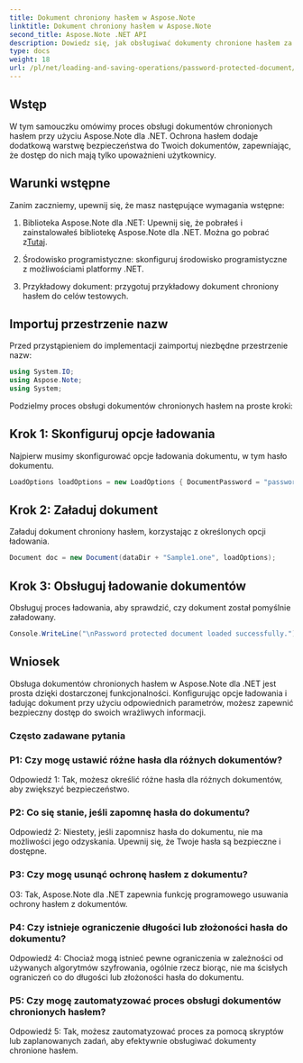 ```yaml
---
title: Dokument chroniony hasłem w Aspose.Note
linktitle: Dokument chroniony hasłem w Aspose.Note
second_title: Aspose.Note .NET API
description: Dowiedz się, jak obsługiwać dokumenty chronione hasłem za pomocą Aspose.Note dla .NET. Z łatwością zabezpiecz swoje wrażliwe informacje.
type: docs
weight: 18
url: /pl/net/loading-and-saving-operations/password-protected-document/
---
```

## Wstęp

W tym samouczku omówimy proces obsługi dokumentów chronionych hasłem przy użyciu Aspose.Note dla .NET. Ochrona hasłem dodaje dodatkową warstwę bezpieczeństwa do Twoich dokumentów, zapewniając, że dostęp do nich mają tylko upoważnieni użytkownicy.

## Warunki wstępne

Zanim zaczniemy, upewnij się, że masz następujące wymagania wstępne:

1. Biblioteka Aspose.Note dla .NET: Upewnij się, że pobrałeś i zainstalowałeś bibliotekę Aspose.Note dla .NET. Można go pobrać z[Tutaj](https://releases.aspose.com/note/net/).

2. Środowisko programistyczne: skonfiguruj środowisko programistyczne z możliwościami platformy .NET.

3. Przykładowy dokument: przygotuj przykładowy dokument chroniony hasłem do celów testowych.

## Importuj przestrzenie nazw

Przed przystąpieniem do implementacji zaimportuj niezbędne przestrzenie nazw:

```csharp
using System.IO;
using Aspose.Note;
using System;
```

Podzielmy proces obsługi dokumentów chronionych hasłem na proste kroki:

## Krok 1: Skonfiguruj opcje ładowania

Najpierw musimy skonfigurować opcje ładowania dokumentu, w tym hasło dokumentu.

```csharp
LoadOptions loadOptions = new LoadOptions { DocumentPassword = "password" };
```

## Krok 2: Załaduj dokument

Załaduj dokument chroniony hasłem, korzystając z określonych opcji ładowania.

```csharp
Document doc = new Document(dataDir + "Sample1.one", loadOptions);
```

## Krok 3: Obsługuj ładowanie dokumentów

Obsługuj proces ładowania, aby sprawdzić, czy dokument został pomyślnie załadowany.

```csharp
Console.WriteLine("\nPassword protected document loaded successfully.");
```

## Wniosek

Obsługa dokumentów chronionych hasłem w Aspose.Note dla .NET jest prosta dzięki dostarczonej funkcjonalności. Konfigurując opcje ładowania i ładując dokument przy użyciu odpowiednich parametrów, możesz zapewnić bezpieczny dostęp do swoich wrażliwych informacji.

### Często zadawane pytania

### P1: Czy mogę ustawić różne hasła dla różnych dokumentów?

Odpowiedź 1: Tak, możesz określić różne hasła dla różnych dokumentów, aby zwiększyć bezpieczeństwo.

### P2: Co się stanie, jeśli zapomnę hasła do dokumentu?

Odpowiedź 2: Niestety, jeśli zapomnisz hasła do dokumentu, nie ma możliwości jego odzyskania. Upewnij się, że Twoje hasła są bezpieczne i dostępne.

### P3: Czy mogę usunąć ochronę hasłem z dokumentu?

O3: Tak, Aspose.Note dla .NET zapewnia funkcję programowego usuwania ochrony hasłem z dokumentów.

### P4: Czy istnieje ograniczenie długości lub złożoności hasła do dokumentu?

Odpowiedź 4: Chociaż mogą istnieć pewne ograniczenia w zależności od używanych algorytmów szyfrowania, ogólnie rzecz biorąc, nie ma ścisłych ograniczeń co do długości lub złożoności hasła do dokumentu.

### P5: Czy mogę zautomatyzować proces obsługi dokumentów chronionych hasłem?

Odpowiedź 5: Tak, możesz zautomatyzować proces za pomocą skryptów lub zaplanowanych zadań, aby efektywnie obsługiwać dokumenty chronione hasłem.